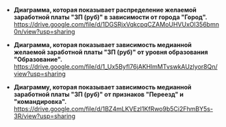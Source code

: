 * **Диаграмма, которая показывает распределение желаемой заработной платы "ЗП (руб)" в зависимости от города "Город".**
https://drive.google.com/file/d/1DGSRjxVqkcpqCZAMoUHVUxOl356bmn0n/view?usp=sharing

* **Диаграмма, которая показывает зависимость медианной желаемой заработной платы "ЗП (руб)" от уровня образования "Образование".**
https://drive.google.com/file/d/1_Ux5Byfl76jAKHlmMTvswkAUzlyor8Qn/view?usp=sharing

* **Диаграмму, которая показывает зависимость медианной заработной платы "ЗП (руб)" от признаков "Переезд" и "командировка".**
https://drive.google.com/file/d/1BZ4mLKVEzI1KfRwo9b5Ci2FhmBY5s-3R/view?usp=sharing
